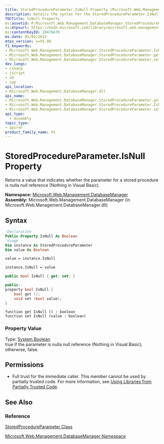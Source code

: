 ```yaml
---
title: StoredProcedureParameter.IsNull Property (Microsoft.Web.Management.DatabaseManager)
description: Details the syntax for the StoredProcedureParameter.IsNull property and returns a value that indicates if the parameter is a null reference.
TOCTitle: IsNull Property
ms:assetid: P:Microsoft.Web.Management.DatabaseManager.StoredProcedureParameter.IsNull
ms:mtpsurl: https://msdn.microsoft.com/library/microsoft.web.management.databasemanager.storedprocedureparameter.isnull(v=VS.90)
ms:contentKeyID: 20476670
ms.date: 05/02/2012
mtps_version: v=VS.90
f1_keywords:
- Microsoft.Web.Management.DatabaseManager.StoredProcedureParameter.IsNull
- Microsoft.Web.Management.DatabaseManager.StoredProcedureParameter.get_IsNull
- Microsoft.Web.Management.DatabaseManager.StoredProcedureParameter.set_IsNull
dev_langs:
- csharp
- jscript
- vb
- cpp
api_location:
- Microsoft.Web.Management.DatabaseManager.dll
api_name:
- Microsoft.Web.Management.DatabaseManager.StoredProcedureParameter.get_IsNull
- Microsoft.Web.Management.DatabaseManager.StoredProcedureParameter.IsNull
- Microsoft.Web.Management.DatabaseManager.StoredProcedureParameter.set_IsNull
api_type:
  - Assembly
topic_type:
- apiref
product_family_name: VS
---
```


# StoredProcedureParameter.IsNull Property

Returns a value that indicates whether the parameter for a stored procedure is nulla null reference (Nothing in Visual Basic).

**Namespace:**  [Microsoft.Web.Management.DatabaseManager](microsoft-web-management-databasemanager-namespace.md)  
**Assembly:**  Microsoft.Web.Management.DatabaseManager (in Microsoft.Web.Management.DatabaseManager.dll)

## Syntax

```vb
'Declaration
Public Property IsNull As Boolean
'Usage
Dim instance As StoredProcedureParameter
Dim value As Boolean

value = instance.IsNull

instance.IsNull = value
```

```csharp
public bool IsNull { get; set; }
```

```cpp
public:
property bool IsNull {
    bool get ();
    void set (bool value);
}
```

```jscript
function get IsNull () : boolean
function set IsNull (value : boolean)
```

### Property Value

Type: [System.Boolean](https://msdn.microsoft.com/library/a28wyd50)  
true if the parameter is nulla null reference (Nothing in Visual Basic); otherwise, false.  

## Permissions

  - Full trust for the immediate caller. This member cannot be used by partially trusted code. For more information, see [Using Libraries from Partially Trusted Code](https://msdn.microsoft.com/library/8skskf63).

## See Also

### Reference

[StoredProcedureParameter Class](storedprocedureparameter-class-microsoft-web-management-databasemanager.md)

[Microsoft.Web.Management.DatabaseManager Namespace](microsoft-web-management-databasemanager-namespace.md)
